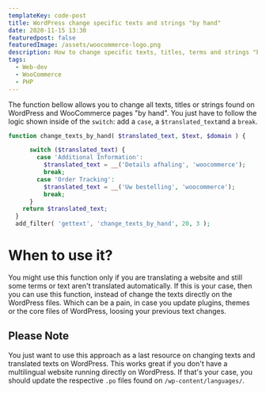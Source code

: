 ```yaml
---
templateKey: code-post
title: WordPress change specific texts and strings "by hand"
date: 2020-11-15 13:30
featuredpost: false
featuredImage: /assets/woocommerce-logo.png
description: How to change specific texts, titles, terms and strings "by hand" on WordPress or WooCommerce? Find it out on this post.
tags:
  - Web-dev
  - WooCommerce
  - PHP
---
```


The function bellow allows you to change all texts, titles or strings found on WordPress and WooCommerce pages "by hand". You just have to follow the logic shown inside of the `switch`: add a `case`, a `$translated_text`and a `break`.

```php
function change_texts_by_hand( $translated_text, $text, $domain ) {

	  switch ($translated_text) {
		case 'Additional Information':
		  $translated_text = __('Details afhaling', 'woocommerce');
		  break;
		case 'Order Tracking':
		  $translated_text = __('Uw bestelling', 'woocommerce');
		  break;
	  }
	return $translated_text;
  }
  add_filter( 'gettext', 'change_texts_by_hand', 20, 3 );
```

# When to use it?

You might use this function only if you are translating a website and still some terms or text aren't translated automatically. If this is your case, then you can use this function, instead of change the texts directly on the WordPress files. Which can be a pain, in case you update plugins, themes or the core files of WordPress, loosing your previous text changes.

## Please Note

You just want to use this approach as a last resource on changing texts and translated texts on WordPress. This works great if you don't have a multilingual website running directly on WordPress. If that's your case, you should update the respective `.po` files found on `/wp-content/languages/`.

